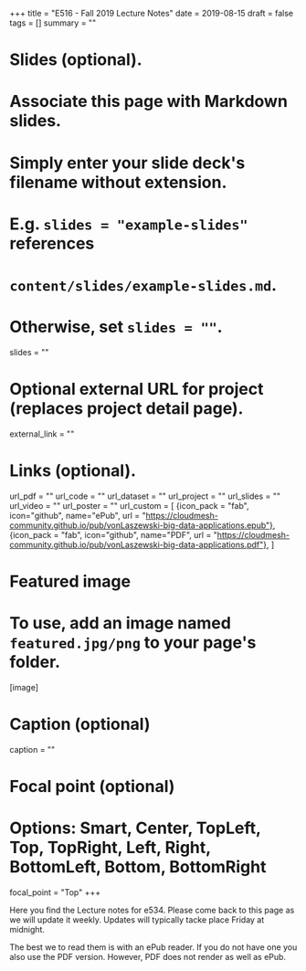 +++
title = "E516 - Fall 2019 Lecture Notes"
date = 2019-08-15
draft = false
tags = []
summary = ""

# Slides (optional).
#   Associate this page with Markdown slides.
#   Simply enter your slide deck's filename without extension.
#   E.g. `slides = "example-slides"` references 
#   `content/slides/example-slides.md`.
#   Otherwise, set `slides = ""`.
slides = ""

# Optional external URL for project (replaces project detail page).
external_link = ""


# Links (optional).
url_pdf = ""
url_code = ""
url_dataset = ""
url_project = ""
url_slides = ""
url_video = ""
url_poster = ""
url_custom = [
{icon_pack = "fab", icon="github", name="ePub", url = "https://cloudmesh-community.github.io/pub/vonLaszewski-big-data-applications.epub"},
{icon_pack = "fab", icon="github", name="PDF", url = "https://cloudmesh-community.github.io/pub/vonLaszewski-big-data-applications.pdf"},
]

# Featured image
# To use, add an image named `featured.jpg/png` to your page's folder. 
[image]
  # Caption (optional)
  caption = ""

  # Focal point (optional)
  # Options: Smart, Center, TopLeft, Top, TopRight, Left, Right, BottomLeft, Bottom, BottomRight
  focal_point = "Top"
+++


Here you find the Lecture notes for e534. Please come back to this page
as we will update it weekly. Updates will typically tacke place Friday
at midnight.

The best we to read them is with an ePub reader. If you do not have one
you also use the PDF version. However, PDF does not render as well as
ePub.
